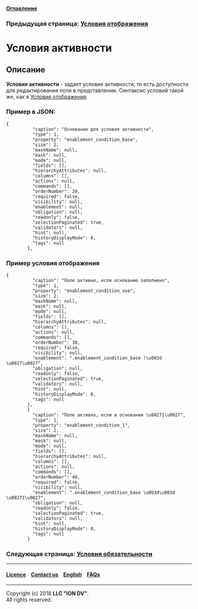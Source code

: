 #### [Оглавление](/docs/ru/index.md)

### Предыдущая страница: [Условия отображения](/docs/ru/2_system_description/metadata_structure/meta_view/visibility.md)

# Условия активности

## Описание

**Условия активности** - задает условие активности, то есть доступности для редактирования поля в представлении.
Синтаксис условий такой же, как в [Условия отображения](/docs/ru/2_system_description/metadata_structure/meta_view/visibility.md).

### Пример в JSON:
```
{
          "caption": "Основание для условия активности",
          "type": 1,
          "property": "enablement_condition_base",
          "size": 2,
          "maskName": null,
          "mask": null,
          "mode": null,
          "fields": [],
          "hierarchyAttributes": null,
          "columns": [],
          "actions": null,
          "commands": [],
          "orderNumber": 20,
          "required": false,
          "visibility": null,
          "enablement": null,
          "obligation": null,
          "readonly": false,
          "selectionPaginated": true,
          "validators": null,
          "hint": null,
          "historyDisplayMode": 0,
          "tags": null
        },
```

### Пример условия отображения
```
{
          "caption": "Поле активно, если основание заполнено",
          "type": 1,
          "property": "enablement_condition_use",
          "size": 2,
          "maskName": null,
          "mask": null,
          "mode": null,
          "fields": [],
          "hierarchyAttributes": null,
          "columns": [],
          "actions": null,
          "commands": [],
          "orderNumber": 30,
          "required": false,
          "visibility": null,
          "enablement": ".enablement_condition_base !\u003d \u0027\u0027",
          "obligation": null,
          "readonly": false,
          "selectionPaginated": true,
          "validators": null,
          "hint": null,
          "historyDisplayMode": 0,
          "tags": null
        },
        {
          "caption": "Поле активно, если в основании \u00271\u0027",
          "type": 1,
          "property": "enablement_condition_1",
          "size": 2,
          "maskName": null,
          "mask": null,
          "mode": null,
          "fields": [],
          "hierarchyAttributes": null,
          "columns": [],
          "actions": null,
          "commands": [],
          "orderNumber": 40,
          "required": false,
          "visibility": null,
          "enablement": ".enablement_condition_base \u003d\u003d \u00271\u0027",
          "obligation": null,
          "readonly": false,
          "selectionPaginated": true,
          "validators": null,
          "hint": null,
          "historyDisplayMode": 0,
          "tags": null
        }
```
### Следующая страница: [Условия обязательности](/docs/ru/2_system_description/metadata_structure/meta_view/obligation.md)

--------------------------------------------------------------------------  


 #### [Licence](/LICENCE.md) &ensp;  [Contact us](https://iondv.com) &ensp;  [English](/docs/en/2_system_description/metadata_structure/meta_view/enablement.md)   &ensp; [FAQs](/faqs.md)          



--------------------------------------------------------------------------  

Copyright (c) 2018 **LLC "ION DV"**.  
All rights reserved. 
